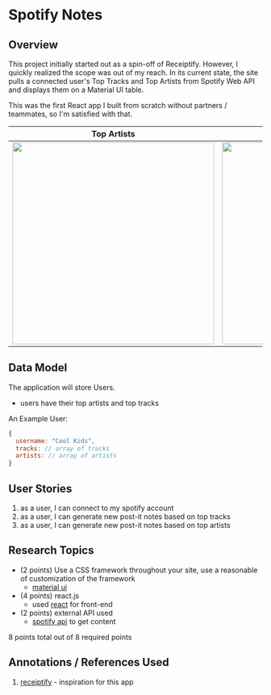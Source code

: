 # Spotify Notes

## Overview
This project initially started out as a spin-off of Receiptify. However, I quickly realized the scope was out of my reach. In its current state, the site pulls a connected user's Top Tracks and Top Artists from Spotify Web API and displays them on a Material UI table. 

This was the first React app I built from scratch without partners / teammates, so I'm satisfied with that.

Top Artists                |  Top Tracks
:-------------------------:|:-------------------------:
<img src="https://user-images.githubusercontent.com/15944396/151920470-c759791f-bbcd-475a-9d1e-d86b5d9b3291.png" width="400">  |  <img src="https://user-images.githubusercontent.com/15944396/151920474-e769da90-dfb4-4856-84a0-7513b056c3ec.png" width="400">

## Data Model
The application will store Users.

* users have their top artists and top tracks

An Example User:
```javascript
{
  username: "Cool Kids",
  tracks: // array of tracks
  artists: // array of artists
}
```

## User Stories
1. as a user, I can connect to my spotify account
2. as a user, I can generate new post-it notes based on top tracks
3. as a user, I can generate new post-it notes based on top artists

## Research Topics
* (2 points) Use a CSS framework throughout your site, use a reasonable of customization of the framework
    * [material ui](https://mui.com/)
* (4 points) react.js
    * used [react](https://reactjs.org/) for front-end
* (2 points) external API used
    * [spotify api](https://developer.spotify.com/documentation/web-api/) to get content

8 points total out of 8 required points

## Annotations / References Used
1. [receiptify](https://github.com/michellexliu/receiptify) - inspiration for this app
